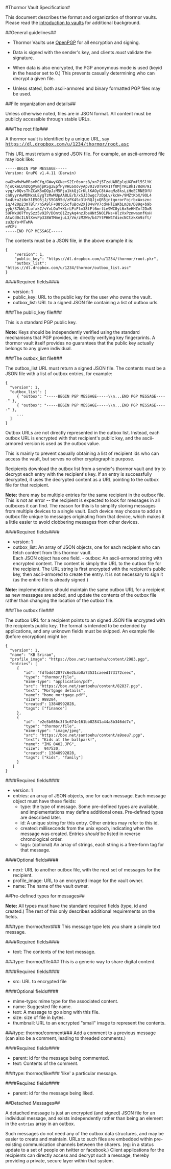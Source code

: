 #Thormor Vault Specification#

This document describes the format and organization of thormor
vaults. Please read the
[introduction to vaults](index.html "Introduction to Thormor Vaults")
for additional background.

##General guidelines##

- Thormor Vaults use [OpenPGP](http://www.ietf.org/rfc/rfc4880.txt)
  for all encryption and signing.

- Data is signed with the sender's key, and clients *must* validate
  the signature.

- When data is also encrypted, the PGP anonymous mode is used (keyid
  in the header set to 0.) This prevents casually determining who can
  decrypt a given file.

- Unless stated, both ascii-armored and binary formatted PGP files
  may be used.

##File organization and details##

Unless otherwise noted, files are in JSON format. All content must be
publicly accessible through stable URLs.

###The root file###

  A thormor vault is identified by a unique URL, say
  <tt>https://dl.dropbox.com/u/1234/thormor/root.asc</tt>

This URL must return a signed JSON file. For example, an ascii-armored
file may look like:

    -----BEGIN PGP MESSAGE-----
    Version: GnuPG v1.4.11 (Darwin)
    
    owGbwMvMwMRsvMCfg/GWwyXGNe+S2Ir0sorz8/xn7j5TzaUABEplqUXFmfl5SlYK
    hjoQkeLUnDQgVymjpKSg2EpfPyVHL6UovyApv0IvOT9Xv1Tf0MjYRL8kI78oN79I
    vyg/v0QvsThZCaK5oDQpJzM5Pju1kkQjCrKLlKAOyC8tAaqMz8ksLiHeECRNEOfU
    cnUyyrAwMDMxsLEygTzMwMUpAA8LE/b/xSJ33wgc7zDpLv/kcW+/9MZtKbX/9OL4
    5x4U+u2iNn3lE5O5jJ/S5G695d/zPX4Sc3lHRQJjxQR5jntqororFojrbxAxsznc
    1q/420p23mTBlr/n5A9lF+Q8tG5cfuBcw2Xj04vPV7cdvHlIaKbLm3s/D89q+b9b
    yyb/S7bWjJLofxkC/vYvLOuY+XLrLPiFlm38tFl6mrlLe9WC0yL6x5eHHZmf2DxB
    59FWxUO7fnySzz5v92P/DOnt81ZzyAq4nzJbeHNt5NO1PNs+HlzVxPznwasnfKxH
    AtwCd0cILNtXvvPp338WTMmejuL3/Vm/zM2We/b47YtPHW4TdiecNCtzkXm9zft/
    zu3pYo+MTwMA
    =VCPz
    -----END PGP MESSAGE-----

The contents must be a JSON file, in the above example it is:

    {
        "version": 1,
        "public_key": "https://dl.dropbox.com/u/1234/thormor/root.pkr",
        "outbox_list": "https://dl.dropbox.com/u/1234/thormor/outbox_list.asc"
    }

####Required fields####

-  version: 1
-  public_key: URL to the public key for the user who owns the vault.
-  outbox_list: URL to a signed JSON file containing a list of outbox urls.


###The public_key file###

This is a standard PGP public key.

**Note:** Keys should be independently verified using the standard
mechanisms that PGP provides, ie: directly verifying key fingerprints.
A thormor vault itself provides no guarantees that the public key
actually belongs to any given individual.

###The outbox_list file###

The outbox_list URL must return a signed JSON file. The contents must
be a JSON file with a list of outbox entries, for example:

    {
      "version": 1,
      "outbox_list": [
         { "outbox": "-----BEGIN PGP MESSAGE-----\\n...END PGP MESSAGE-----" },
         { "outbox": "-----BEGIN PGP MESSAGE-----\\n...END PGP MESSAGE-----" },
         ...
      ]
    }

Outbox URLs are not directly represented in the outbox list. Instead,
each outbox URL is encrypted with that recipient's public key, and the
ascii-armored version is used as the outbox value.

This is mainly to prevent casually obtaining a list of recipient ids
who can access the vault, but serves no other cryptographic purpose.

Recipients download the outbox list from a sender's thormor vault and
try to decrypt each entry with the recipient's key. If an entry is
successfully decrypted, it uses the decrypted content as a URL
pointing to the outbox file for that recipient.

**Note:** there may be multiple entries for the same recipient in the
outbox file. This is not an error -- the recipient is expected to look
for messages in all outboxes it can find. The reason for this is to
simplify storing messages from multiple devices to a single
vault. Each device may choose to add an outbox file unique to messages
originating from that device, which makes it a little easier to avoid
clobbering messages from other devices.

####Required fields####

- version: 1
- outbox_list: An array of JSON objects, one for each recipient who
   can fetch content from this thormor vault.<br/>
   Each JSON object has one field.
       - outbox:
         An ascii-armored string with encrypted content. The content
         is simply the URL to the outbox file for the recipient. The
         URL string is first encrypted with the recipient's public
         key, then ascii-armored to create the entry. It is not
         necessary to sign it (as the entire file is already signed.)

**Note:** implementations should maintain the same outbox URL for a
recipient as new messages are added, and update the contents of the
outbox file rather than changing the location of the outbox file.


###The outbox file###

The outbox URL for a recipient points to an signed JSON file encrypted
with the recipients public key. The format is intended to be extended
by applications, and any unknown fields must be skipped. An example
file (before encryption) might be:

    {
      "version": 1,
      "name": "KB Sriram",
      "profile_image": "https://box.net/santoehu/content/2983.pgp",
      "entries": [
         {
            "id": "fdfbdd42877c6e2bab0a73531caeed173172ceec",
            "type": "thormor/file",
            "mime-type": "application/pdf",
            "src": "https://box.net/santoehu/content/82837.pgp",
            "text": "Mortgage details",
            "name": "home_mortgage.pdf",
            "size": 988284,
            "created": 13848992828,
            "tags": ["finance"]
         },
         {
            "id": "e2e3b086c3f3c674e161bb02841a44a8b346dd7c",
            "type": "thormor/file",
            "mime-type": "image/jpeg",
            "src": "https://box.net/santoehu/content/a9oeu7.pgp",
            "text": "Kids at the ballpark!",
            "name": "IMG_0402.JPG",
            "size":  947520,
            "created": 13848992828,
            "tags": ["kids", "family"]
         }
       ]
    }

####Required fields####

-  version: 1
-  entries:
    an array of JSON objects, one for each message. Each message
    object must have these fields:
      - type: the type of message. Some pre-defined types are
             available, and implementations may define additional
             ones. Pre-defined types are described later.
      - id: A unique string for this entry. Other entries may refer
           to this id.
      - created: milliseconds from the unix epoch, indicating when the
           message was created. Entries *should* be listed in reverse
           chronological order.
      - tags: (optional) An array of strings, each string is a
           free-form tag for that message.

####Optional fields####

-  next: URL to another outbox file, with the next set of messages for
        the recipient.
-  profile_image: URL to an encrypted image for the vault owner.
-  name: The name of the vault owner.

##Pre-defined types for messages##

**Note:** All types must have the standard required fields (type, id and
created.) The rest of this only describes additional requirements on
the fields.

###type: thormor/text###
This message type lets you share a simple text message.

####Required fields####

-  text: The contents of the text message.

###type: thormor/file###
This is a generic way to share digital content.

####Required fields####

-  src: URL to encrypted file

####Optional fields####

-  mime-type: mime type for the associated content.
-  name: Suggested file name.
-  text: A message to go along with this file.
-  size: size of file in bytes.
-  thumbnail: URL to an encrypted "small" image to represent the contents.

###type: thormor/comment###
Add a comment to a previous message (can also be a comment, leading to
threaded comments.)

####Required fields####

-  parent: id for the message being commented.
-  text: Contents of the comment.

###type: thormor/like###
'like' a particular message.

####Required fields####

-  parent: id for the message being liked.

##Detached Messages##

A detached message is just an encrypted (and signed) JSON file for an
individual message, and exists independently rather than being an
element in the `entries` array in an outbox.

Such messages do not need any of the outbox data structures, and may
be easier to create and maintain. URLs to such files are embedded
within pre-existing communication channels between the sharers. (eg:
in a status update to a set of people on twitter or facebook.) Client
applications for the recipients can directly access and decrypt such a
message, thereby providing a private, secure layer within that system.
